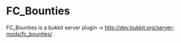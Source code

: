 FC_Bounties
===========

FC_Bounties is a bukkit server plugin -> http://dev.bukkit.org/server-mods/fc_bounties/